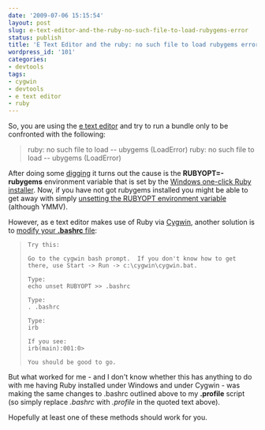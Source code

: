 ```yaml
---
date: '2009-07-06 15:15:54'
layout: post
slug: e-text-editor-and-the-ruby-no-such-file-to-load-rubygems-error
status: publish
title: 'E Text Editor and the ruby: no such file to load rubygems error'
wordpress_id: '101'
categories:
- devtools
tags:
- cygwin
- devtools
- e text editor
- ruby
---
```


So, you are using the [e text editor](http://www.e-texteditor.com/) and try to run a bundle only to be confronted with the following:

> ruby: no such file to load -- ubygems (LoadError) ruby: no such file to load -- ubygems (LoadError)

After doing some [digging](http://www.google.co.uk/search?q=ruby%3A+no+such+file+to+load+--+ubygems+%28LoadError%29+ruby%3A+no+such+file+to+load+--+ubygems+%28LoadError%29+&ie=utf-8&oe=utf-8&aq=t&rls=org.mozilla:en-US:official&client=firefox-a) it turns out the cause is the **RUBYOPT=-rubygems** environment variable that is set by the [Windows one-click Ruby installer](http://rubyinstaller.rubyforge.org/wiki/wiki.pl?RubyInstaller). Now, if you have not got rubygems installed you might be able to get away with simply [unsetting the RUBYOPT environment variable](http://www.xerxesb.com/2009/e-text-editor-ruby-no-such-file-to-load-ubygems-loaderror/) (although YMMV).

However, as e text editor makes use of Ruby via [Cygwin](http://www.cygwin.com/), another solution is to [modify your **.bashrc** file](http://www.e-texteditor.com/forum/viewtopic.php?t=1091):

>     Try this:
>     
>     Go to the cygwin bash prompt.  If you don't know how to get there, use Start -> Run -> c:\cygwin\cygwin.bat.
> 
>     Type:
>     echo unset RUBYOPT >> .bashrc
>     
>     Type:
>     . .bashrc
> 
>     Type:
>     irb
> 
>     If you see:
>     irb(main):001:0>
> 
>     You should be good to go.

But what worked for me - and I don't know whether this has anything to do with me having Ruby installed under Windows and under Cygwin - was making the same changes to .bashrc outlined above to my **.profile** script (so simply replace _.bashrc_ with _.profile_ in the quoted text above).

Hopefully at least one of these methods should work for you.
